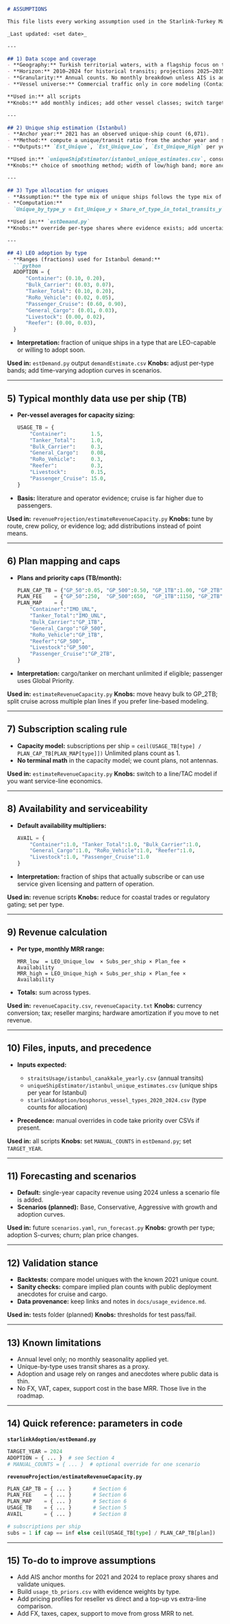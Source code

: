 ````markdown
# ASSUMPTIONS

This file lists every working assumption used in the Starlink-Turkey Maritime Research Project. Edit in place as the project evolves. Each section states what we assume, why, where it is used, and the knobs you can tune.

_Last updated: <set date>_

---

## 1) Data scope and coverage
- **Geography:** Turkish territorial waters, with a flagship focus on the Istanbul (Bosphorus) and Çanakkale (Dardanelles) straits.
- **Horizon:** 2010–2024 for historical transits; projections 2025–2035 when scenarios are run.
- **Granularity:** Annual counts. No monthly breakdown unless AIS is added later.
- **Vessel universe:** Commercial traffic only in core modeling (Container, Tanker_Total, Bulk_Carrier, General_Cargo, RoRo_Vehicle, Passenger_Cruise, Livestock, Reefer).

**Used in:** all scripts  
**Knobs:** add monthly indices; add other vessel classes; switch target year.

---

## 2) Unique ship estimation (Istanbul)
- **Anchor year:** 2021 has an observed unique-ship count (6,071).
- **Method:** compute a unique/transit ratio from the anchor year and smooth across other years; no monthly inputs.
- **Outputs:** `Est_Unique`, `Est_Unique_Low`, `Est_Unique_High` per year.

**Used in:** `uniqueShipEstimator/istanbul_unique_estimates.csv`, consumed by downstream demand scripts  
**Knobs:** choice of smoothing method; width of low/high band; more anchor years when AIS arrives.

---

## 3) Type allocation for uniques
- **Assumption:** the type mix of unique ships follows the type mix of total transits for that year.
- **Computation:**  
  `Unique_by_type_y = Est_Unique_y × Share_of_type_in_total_transits_y`

**Used in:** `estDemand.py`  
**Knobs:** override per-type shares where evidence exists; add uncertainty by type.

---

## 4) LEO adoption by type
- **Ranges (fractions) used for Istanbul demand:**
  ```python
  ADOPTION = {
      "Container": (0.10, 0.20),
      "Bulk_Carrier": (0.03, 0.07),
      "Tanker_Total": (0.10, 0.20),
      "RoRo_Vehicle": (0.02, 0.05),
      "Passenger_Cruise": (0.60, 0.90),
      "General_Cargo": (0.01, 0.03),
      "Livestock": (0.00, 0.02),
      "Reefer": (0.00, 0.03),
  }
````

* **Interpretation:** fraction of unique ships in a type that are LEO-capable or willing to adopt soon.

**Used in:** `estDemand.py` output `demandEstimate.csv`
**Knobs:** adjust per-type bands; add time-varying adoption curves in scenarios.

---

## 5) Typical monthly data use per ship (TB)

* **Per-vessel averages for capacity sizing:**

  ```python
  USAGE_TB = {
      "Container":        1.5,
      "Tanker_Total":     1.0,
      "Bulk_Carrier":     0.3,
      "General_Cargo":    0.08,
      "RoRo_Vehicle":     0.3,
      "Reefer":           0.3,
      "Livestock":        0.15,
      "Passenger_Cruise": 15.0,
  }
  ```
* **Basis:** literature and operator evidence; cruise is far higher due to passengers.

**Used in:** `revenueProjection/estimateRevenueCapacity.py`
**Knobs:** tune by route, crew policy, or evidence log; add distributions instead of point means.

---

## 6) Plan mapping and caps

* **Plans and priority caps (TB/month):**

  ```python
  PLAN_CAP_TB = {"GP_50":0.05, "GP_500":0.50, "GP_1TB":1.00, "GP_2TB":2.00, "IMO_UNL": float("inf")}
  PLAN_FEE    = {"GP_50":250,  "GP_500":650,  "GP_1TB":1150, "GP_2TB":2150, "IMO_UNL":2500}
  PLAN_MAP    = {
      "Container":"IMO_UNL",
      "Tanker_Total":"IMO_UNL",
      "Bulk_Carrier":"GP_1TB",
      "General_Cargo":"GP_500",
      "RoRo_Vehicle":"GP_1TB",
      "Reefer":"GP_500",
      "Livestock":"GP_500",
      "Passenger_Cruise":"GP_2TB",
  }
  ```
* **Interpretation:** cargo/tanker on merchant unlimited if eligible; passenger uses Global Priority.

**Used in:** `estimateRevenueCapacity.py`
**Knobs:** move heavy bulk to GP_2TB; split cruise across multiple plan lines if you prefer line-based modeling.

---

## 7) Subscription scaling rule

* **Capacity model:** subscriptions per ship =
  `ceil(USAGE_TB[type] / PLAN_CAP_TB[PLAN_MAP[type]])`
  Unlimited plans count as 1.
* **No terminal math** in the capacity model; we count plans, not antennas.

**Used in:** `estimateRevenueCapacity.py`
**Knobs:** switch to a line/TAC model if you want service-line economics.

---

## 8) Availability and serviceability

* **Default availability multipliers:**

  ```python
  AVAIL = {
      "Container":1.0, "Tanker_Total":1.0, "Bulk_Carrier":1.0,
      "General_Cargo":1.0, "RoRo_Vehicle":1.0, "Reefer":1.0,
      "Livestock":1.0, "Passenger_Cruise":1.0
  }
  ```
* **Interpretation:** fraction of ships that actually subscribe or can use service given licensing and pattern of operation.

**Used in:** revenue scripts
**Knobs:** reduce for coastal trades or regulatory gating; set per type.

---

## 9) Revenue calculation

* **Per type, monthly MRR range:**

  ```
  MRR_low  = LEO_Unique_low  × Subs_per_ship × Plan_fee × Availability
  MRR_high = LEO_Unique_high × Subs_per_ship × Plan_fee × Availability
  ```
* **Totals:** sum across types.

**Used in:** `revenueCapacity.csv`, `revenueCapacity.txt`
**Knobs:** currency conversion; tax; reseller margins; hardware amortization if you move to net revenue.

---

## 10) Files, inputs, and precedence

* **Inputs expected:**

  * `straitsUsage/istanbul_canakkale_yearly.csv` (annual transits)
  * `uniqueShipEstimator/istanbul_unique_estimates.csv` (unique ships per year for Istanbul)
  * `starlinkAdoption/bosphorus_vessel_types_2020_2024.csv` (type counts for allocation)
* **Precedence:** manual overrides in code take priority over CSVs if present.

**Used in:** all scripts
**Knobs:** set `MANUAL_COUNTS` in `estDemand.py`; set `TARGET_YEAR`.

---

## 11) Forecasting and scenarios

* **Default:** single-year capacity revenue using 2024 unless a scenario file is added.
* **Scenarios (planned):** Base, Conservative, Aggressive with growth and adoption curves.

**Used in:** future `scenarios.yaml`, `run_forecast.py`
**Knobs:** growth per type; adoption S-curves; churn; plan price changes.

---

## 12) Validation stance

* **Backtests:** compare model uniques with the known 2021 unique count.
* **Sanity checks:** compare implied plan counts with public deployment anecdotes for cruise and cargo.
* **Data provenance:** keep links and notes in `docs/usage_evidence.md`.

**Used in:** tests folder (planned)
**Knobs:** thresholds for test pass/fail.

---

## 13) Known limitations

* Annual level only; no monthly seasonality applied yet.
* Unique-by-type uses transit shares as a proxy.
* Adoption and usage rely on ranges and anecdotes where public data is thin.
* No FX, VAT, capex, support cost in the base MRR. Those live in the roadmap.

---

## 14) Quick reference: parameters in code

**`starlinkAdoption/estDemand.py`**

```python
TARGET_YEAR = 2024
ADOPTION = { ... }  # see Section 4
# MANUAL_COUNTS = { ... }  # optional override for one scenario
```

**`revenueProjection/estimateRevenueCapacity.py`**

```python
PLAN_CAP_TB = { ... }       # Section 6
PLAN_FEE    = { ... }       # Section 6
PLAN_MAP    = { ... }       # Section 6
USAGE_TB    = { ... }       # Section 5
AVAIL       = { ... }       # Section 8

# subscriptions per ship
subs = 1 if cap == inf else ceil(USAGE_TB[type] / PLAN_CAP_TB[plan])
```

---

## 15) To-do to improve assumptions

* Add AIS anchor months for 2021 and 2024 to replace proxy shares and validate uniques.
* Build `usage_tb_priors.csv` with evidence weights by type.
* Add pricing profiles for reseller vs direct and a top-up vs extra-line comparison.
* Add FX, taxes, capex, support to move from gross MRR to net.
